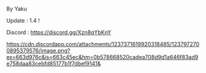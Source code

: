 By Yaku

Update : 1.4 !

Discord : https://discord.gg/Xzn8qYbKnY

https://cdn.discordapp.com/attachments/1237371619920318485/1237972700895379576/image.png?ex=663d976c&is=663c45ec&hm=0b578668520cadea708d9d1a646f83ad9e758daa83cebfd85177b1f7dbef9141&
